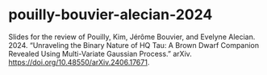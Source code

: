 # pouilly-bouvier-alecian-2024
Slides for the review of Pouilly, Kim, Jérôme Bouvier, and Evelyne Alecian. 2024. “Unraveling the Binary Nature of HQ Tau: A Brown Dwarf Companion Revealed Using Multi-Variate Gaussian Process.” arXiv. https://doi.org/10.48550/arXiv.2406.17671.
